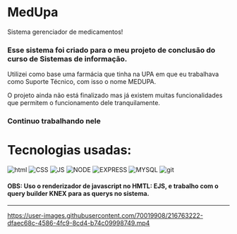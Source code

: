 # MedUpa
Sistema gerenciador de medicamentos!

### Esse sistema foi criado para o meu projeto de conclusão do curso de Sistemas de informação. ###
Utilizei como base uma farmácia que tinha na UPA em que eu trabalhava como Suporte Técnico, com isso o nome MEDUPA.

O projeto ainda não está finalizado mas já existem muitas funcionalidades que permitem o funcionamento dele tranquilamente.

### Continuo trabalhando nele ###

# Tecnologias usadas: #

![html](https://img.shields.io/badge/HTML-239120?style=for-the-badge&logo=html5&logoColor=white)
![CSS](https://img.shields.io/badge/CSS3-1572B6?style=for-the-badge&logo=css3&logoColor=white)
![JS](https://img.shields.io/badge/JavaScript-F7DF1E?style=for-the-badge&logo=javascript&logoColor=black)
![NODE](https://img.shields.io/badge/Node.js-43853D?style=for-the-badge&logo=node.js&logoColor=white)
![EXPRESS](https://img.shields.io/badge/Express.js-404D59?style=for-the-badge)
![MYSQL](https://img.shields.io/badge/MySQL-00000F?style=for-the-badge&logo=mysql&logoColor=white)
![git](https://img.shields.io/badge/GIT-E44C30?style=for-the-badge&logo=git&logoColor=white)


#### OBS: Uso o renderizador de javascript no HMTL: EJS, e trabalho com o query builder KNEX para as querys no sistema. ####

<hr/>

https://user-images.githubusercontent.com/70019908/216763222-dfaec68c-4586-4fc9-8cd4-b74c09998749.mp4

